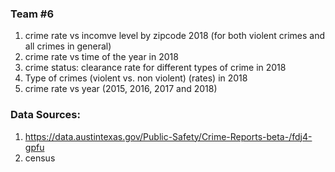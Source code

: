 ### Team #6

1. crime rate vs incomve level by zipcode 2018 (for both violent crimes and all crimes in general)
2. crime rate vs time of the year in 2018
3. crime status: clearance rate for different types of crime in 2018
4. Type of crimes (violent vs. non violent) (rates) in 2018
5. crime rate vs year (2015, 2016, 2017 and 2018)



### Data Sources: 
1. https://data.austintexas.gov/Public-Safety/Crime-Reports-beta-/fdj4-gpfu
2. census
